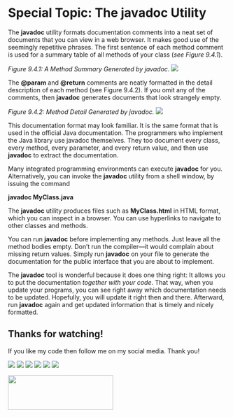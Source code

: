 # Special Topic: The javadoc Utility
The **javadoc** utility formats documentation comments into a neat set of documents that you can view in a web browser. It makes good use of the seemingly repetitive phrases. The first sentence of each method comment is used for a summary table of all methods of your class (_see Figure 9.4.1_).

_Figure 9.4.1: A Method Summary Generated by javadoc._
![](https://zytools.zybooks.com/zyAuthor/BigJavaLateObjects/3/IMAGES/embedded_image_1_56c9f19e-4223-4c4d-b26c-606bbd843f06_JNVgKZGRsu2pYUjzCfDE.png)

The **@param** and **@return** comments are neatly formatted in the detail description of each method (see Figure 9.4.2). If you omit any of the comments, then **javadoc** generates documents that look strangely empty.

_Figure 9.4.2: Method Detail Generated by javadoc._
![](https://zytools.zybooks.com/zyAuthor/BigJavaLateObjects/3/IMAGES/embedded_image_1_5a3e8d95-9390-4d27-8826-9c9f6d4afb0b_JNVgKZGRsu2pYUjzCfDE.png)

This documentation format may look familiar. It is the same format that is used in the official Java documentation. The programmers who implement the Java library use javadoc themselves. They too document every class, every method, every parameter, and every return value, and then use **javadoc** to extract the documentation.

Many integrated programming environments can execute **javadoc** for you. Alternatively, you can invoke the **javadoc** utility from a shell window, by issuing the command

**javadoc MyClass.java**

The **javadoc** utility produces files such as **MyClass.html** in HTML format, which you can inspect in a browser. You can use hyperlinks to navigate to other classes and methods.

You can run **javadoc** before implementing any methods. Just leave all the method bodies empty. Don’t run the compiler—it would complain about missing return values. Simply run **javadoc** on your file to generate the documentation for the public interface that you are about to implement.

The **javadoc** tool is wonderful because it does one thing right: It allows you to put the documentation _together with your code_. That way, when you update your programs, you can see right away which documentation needs to be updated. Hopefully, you will update it right then and there. Afterward, run **javadoc** again and get updated information that is timely and nicely formatted.

## Thanks for watching!

If you like my code then follow me on my social media. Thank you!

[![](https://img.shields.io/badge/github-39d353?style=for-the-badge)](https://github.com/fabianzelaya)
[![](https://img.shields.io/badge/twitter-1D9BF0?style=for-the-badge)](https://twitter.com/fabianzelayahn)
[![](https://img.shields.io/badge/linkedin-0033FF?style=for-the-badge)](https://www.linkedin.com/in/fabianzelaya/)
[![](https://img.shields.io/badge/instagram-blueviolet?style=for-the-badge)](https://www.instagram.com/fabianzelayahn/)
[![](https://img.shields.io/badge/tiktok-fe2c55?style=for-the-badge)](https://www.tiktok.com/@fabian.zelayahn)
[![](https://img.shields.io/badge/fabianzelaya.com-lightgrey?style=for-the-badge)](http://www.fabianzelaya.com/)
<!--[![](https://img.shields.io/badge/fabianzelaya.com-orange?style=for-the-badge)](https://www.fabianzelaya.com/)-->

<img src="https://ucarecdn.com/d1a85e63-35f9-41d7-b758-ff05742057d1/GitHub_Black_Signature.png" width="240" height="79.63" />

